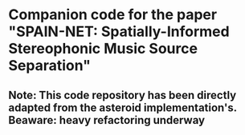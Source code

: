 # Companion code for the paper "SPAIN-NET: Spatially-Informed Stereophonic Music Source Separation"

## Note: This code repository has been directly adapted from the __asteroid__ implementation's. Beaware: heavy refactoring underway

